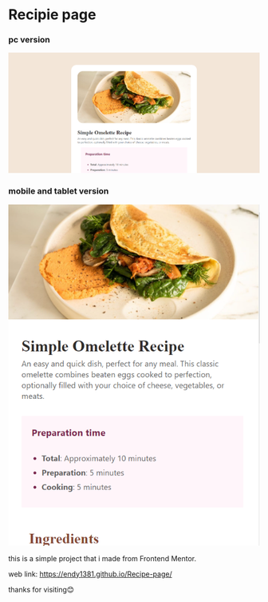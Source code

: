 # Recipie page

### pc version

![alt text](image.png)

### mobile and tablet version
![alt text](image-1.png)


this is a simple project that i made from Frontend Mentor.

web link: https://endy1381.github.io/Recipe-page/

thanks for visiting😊
